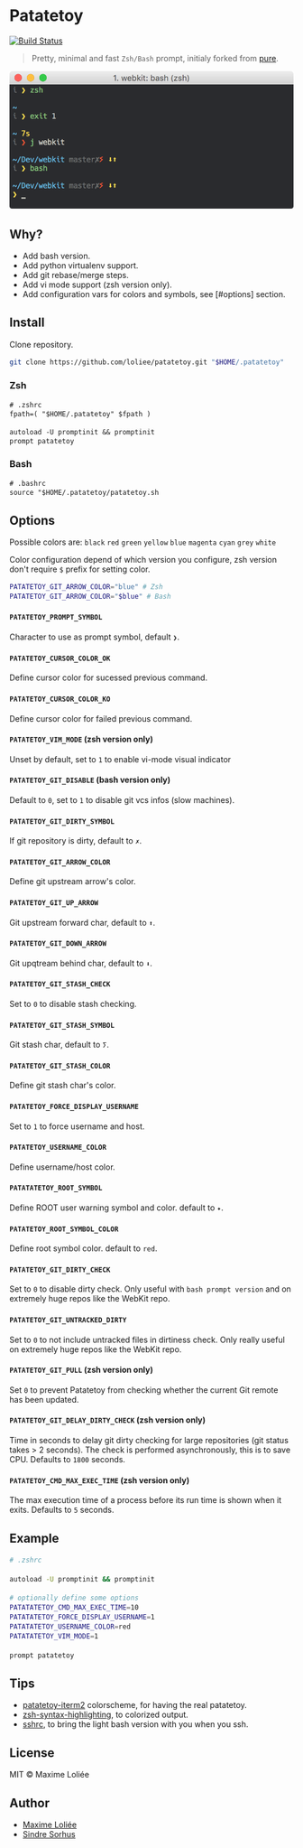 # Patatetoy

[![Build Status](https://travis-ci.org/loliee/patatetoy.svg?branch=master)](https://travis-ci.org/loliee/patatetoy)

> Pretty, minimal and fast `Zsh/Bash` prompt, initialy forked from [pure](https://github.com/sindresorhus/pure).

![](screenshot.png)

## Why?

- Add bash version.
- Add python virtualenv support.
- Add git rebase/merge steps.
- Add vi mode support (zsh version only).
- Add configuration vars for colors and symbols, see [#options] section.

## Install

Clone repository.

```bash
git clone https://github.com/loliee/patatetoy.git "$HOME/.patatetoy"
```

### Zsh

```
# .zshrc
fpath=( "$HOME/.patatetoy" $fpath )

autoload -U promptinit && promptinit
prompt patatetoy
```

### Bash

```
# .bashrc
source "$HOME/.patatetoy/patatetoy.sh
```

## Options

Possible colors are: `black` `red` `green` `yellow` `blue` `magenta` `cyan` `grey` `white`

Color configuration depend of which version you configure, zsh version don't require `$` prefix for setting color.

```bash
PATATETOY_GIT_ARROW_COLOR="blue" # Zsh
PATATETOY_GIT_ARROW_COLOR="$blue" # Bash
```

#### `PATATETOY_PROMPT_SYMBOL`

Character to use as prompt symbol, default `❯`.

#### `PATATETOY_CURSOR_COLOR_OK`

Define cursor color for sucessed previous command.

#### `PATATETOY_CURSOR_COLOR_KO`

Define cursor color for failed previous command.

#### `PATATETOY_VIM_MODE` **(zsh version only)**

Unset by default, set to `1` to enable vi-mode visual indicator

#### `PATATETOY_GIT_DISABLE` **(bash version only)**

Default to `0`, set to `1` to disable git vcs infos (slow machines).

#### `PATATETOY_GIT_DIRTY_SYMBOL`

If git repository is dirty, default to `✗`.

#### `PATATETOY_GIT_ARROW_COLOR`

Define git upstream arrow's color.

#### `PATATETOY_GIT_UP_ARROW`

Git upstream forward char, default to `⬆`.

#### `PATATETOY_GIT_DOWN_ARROW`

Git upqtream behind char, default to `⬇`.

#### `PATATETOY_GIT_STASH_CHECK`

Set to `0` to disable stash checking.

#### `PATATETOY_GIT_STASH_SYMBOL`

Git stash char, default to `ⵢ`.

#### `PATATETOY_GIT_STASH_COLOR`

Define git stash char's color.

#### `PATATETOY_FORCE_DISPLAY_USERNAME`

Set to `1` to force username and host.

#### `PATATETOY_USERNAME_COLOR`

Define username/host color.

#### `PATATATETOY_ROOT_SYMBOL`

Define ROOT user warning symbol and color. default to `✦`.

#### `PATATETOY_ROOT_SYMBOL_COLOR`

Define root symbol color. default to `red`.

#### `PATATETOY_GIT_DIRTY_CHECK`

Set to `0` to disable dirty check. Only useful with `bash prompt version` and on extremely huge repos like the WebKit repo.

#### `PATATETOY_GIT_UNTRACKED_DIRTY`

Set to `0` to not include untracked files in dirtiness check. Only really useful on extremely huge repos like the WebKit repo.

#### `PATATETOY_GIT_PULL` **(zsh version only)**

Set `0` to prevent Patatetoy from checking whether the current Git remote has been updated.

#### `PATATETOY_GIT_DELAY_DIRTY_CHECK` **(zsh version only)**

Time in seconds to delay git dirty checking for large repositories (git status takes > 2 seconds). The check is performed asynchronously, this is to save CPU. Defaults to `1800` seconds.

#### `PATATETOY_CMD_MAX_EXEC_TIME` **(zsh version only)**

The max execution time of a process before its run time is shown when it exits. Defaults to `5` seconds.

## Example

```sh
# .zshrc

autoload -U promptinit && promptinit

# optionally define some options
PATATATETOY_CMD_MAX_EXEC_TIME=10
PATATATETOY_FORCE_DISPLAY_USERNAME=1
PATATATETOY_USERNAME_COLOR=red
PATATATETOY_VIM_MODE=1

prompt patatetoy
```

## Tips

- [patatetoy-iterm2](https://github.com/loliee/patatetoy-iterm2) colorscheme, for having the real patatetoy.
- [zsh-syntax-highlighting](https://github.com/zsh-users/zsh-syntax-highlighting), to colorized output.
- [sshrc](https://github.com/Russell91/sshrc), to bring the light bash version with you when you ssh.

## License

MIT © Maxime Loliée

## Author

- [Maxime Loliée](http://github/loliee)
- [Sindre Sorhus](http://sindresorhus.com)
